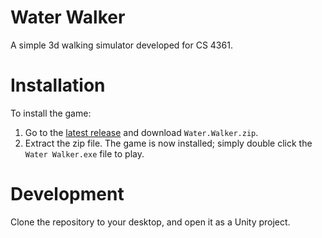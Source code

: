 # Water Walker
A simple 3d walking simulator developed for CS 4361.

# Installation
To install the game:
1. Go to the [latest release](#https://github.com/olicauli/cs4361-project-water-walker/releases) and download `Water.Walker.zip`.
2. Extract the zip file.
The game is now installed; simply double click the `Water Walker.exe` file to play.

# Development
Clone the repository to your desktop, and open it as a Unity project.
